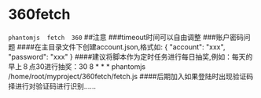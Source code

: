 # 360fetch
`phantomjs  fetch  360`
##注意
###timeout时间可以自由调整
###账户密码问题
####在主目录文件下创建account.json,格式如:
{
  "account": "xxx",
  "password": "xxx"
}
####建议将脚本作为定时任务进行每日抽奖,例如：每天的早上８点30进行抽奖：30 8 * * * phantomjs /home/root/myproject/360fetch/fetch.js
####后期加入如果登陆时出现验证码择进行对验证码进行识别......
